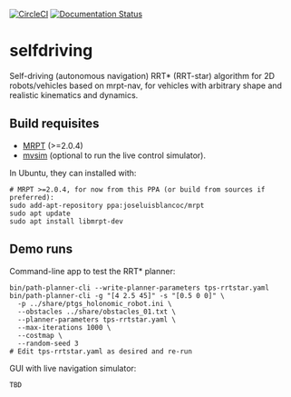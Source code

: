 [![CircleCI](https://circleci.com/gh/jlblancoc/selfdriving.svg?style=svg)](https://circleci.com/gh/jlblancoc/selfdriving)
[![Documentation Status](https://readthedocs.org/projects/selfdriving/badge/?version=latest)](https://selfdriving.readthedocs.io/en/latest/?badge=latest)

# selfdriving
Self-driving (autonomous navigation) RRT* (RRT-star) algorithm for 2D robots/vehicles based on mrpt-nav, for vehicles with arbitrary shape and realistic kinematics and dynamics.

## Build requisites

- [MRPT](https://github.com/MRPT/mrpt/) (>=2.0.4)
- [mvsim](https://github.com/MRPT/mvsim/) (optional to run the live control simulator).

In Ubuntu, they can installed with:

```
# MRPT >=2.0.4, for now from this PPA (or build from sources if preferred):
sudo add-apt-repository ppa:joseluisblancoc/mrpt
sudo apt update
sudo apt install libmrpt-dev
```


## Demo runs

Command-line app to test the RRT* planner:

```
bin/path-planner-cli --write-planner-parameters tps-rrtstar.yaml
bin/path-planner-cli -g "[4 2.5 45]" -s "[0.5 0 0]" \
  -p ../share/ptgs_holonomic_robot.ini \
  --obstacles ../share/obstacles_01.txt \
  --planner-parameters tps-rrtstar.yaml \
  --max-iterations 1000 \
  --costmap \
  --random-seed 3
# Edit tps-rrtstar.yaml as desired and re-run
```

GUI with live navigation simulator:

```
TBD
```
